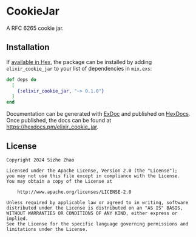 # CookieJar

A RFC 6265 cookie jar.

## Installation

If [available in Hex](https://hex.pm/docs/publish), the package can be installed
by adding `elixir_cookie_jar` to your list of dependencies in `mix.exs`:

```elixir
def deps do
  [
    {:elixir_cookie_jar, "~> 0.1.0"}
  ]
end
```

Documentation can be generated with [ExDoc](https://github.com/elixir-lang/ex_doc)
and published on [HexDocs](https://hexdocs.pm). Once published, the docs can
be found at <https://hexdocs.pm/elixir_cookie_jar>.

## License
```
Copyright 2024 Sizhe Zhao

Licensed under the Apache License, Version 2.0 (the "License");
you may not use this file except in compliance with the License.
You may obtain a copy of the License at

    http://www.apache.org/licenses/LICENSE-2.0

Unless required by applicable law or agreed to in writing, software
distributed under the License is distributed on an "AS IS" BASIS,
WITHOUT WARRANTIES OR CONDITIONS OF ANY KIND, either express or implied.
See the License for the specific language governing permissions and
limitations under the License.
```
